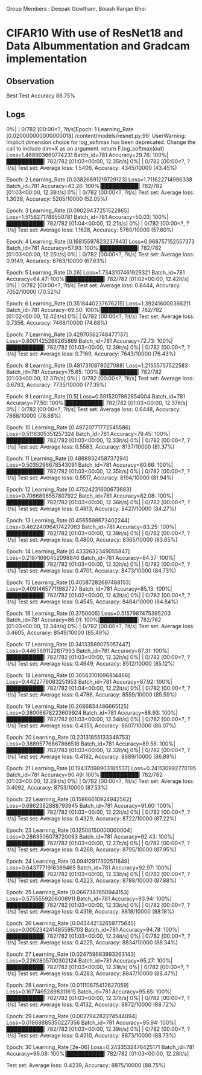 Group Members : Deepak Gowtham, Bikash Ranjan Bhoi


# CIFAR10 With use of ResNet18 and Data Albummentation and Gradcam implementation

## Observation
Best Test Accuracy 88.75%


## Logs

  0%|          | 0/782 [00:00<?, ?it/s]Epoch: 1 Learning_Rate [0.020000000000000018]
/content/models/resnet.py:96: UserWarning: Implicit dimension choice for log_softmax has been deprecated. Change the call to include dim=X as an argument.
  return F.log_softmax(out)
Loss=1.468903660774231 Batch_id=781 Accuracy=29.76: 100%|██████████| 782/782 [01:03<00:00, 12.35it/s]
  0%|          | 0/782 [00:00<?, ?it/s]
Test set: Average loss: 1.5406, Accuracy: 4345/10000 (43.45%)

Epoch: 2 Learning_Rate [0.03826891219729123]
Loss=1.711622714996338 Batch_id=781 Accuracy=43.26: 100%|██████████| 782/782 [01:03<00:00, 12.38it/s]
  0%|          | 0/782 [00:00<?, ?it/s]
Test set: Average loss: 1.3038, Accuracy: 5205/10000 (52.05%)

Epoch: 3 Learning_Rate [0.09029437251522865]
Loss=1.5158271789550781 Batch_id=781 Accuracy=50.03: 100%|██████████| 782/782 [01:04<00:00, 12.21it/s]
  0%|          | 0/782 [00:00<?, ?it/s]
Test set: Average loss: 1.1628, Accuracy: 5760/10000 (57.60%)

Epoch: 4 Learning_Rate [0.16815597623237843]
Loss=0.968757152557373 Batch_id=781 Accuracy=57.93: 100%|██████████| 782/782 [01:03<00:00, 12.25it/s]
  0%|          | 0/782 [00:00<?, ?it/s]
Test set: Average loss: 0.9149, Accuracy: 6763/10000 (67.63%)

Epoch: 5 Learning_Rate [0.26]
Loss=1.7343107461929321 Batch_id=781 Accuracy=64.47: 100%|██████████| 782/782 [01:02<00:00, 12.42it/s]
  0%|          | 0/782 [00:00<?, ?it/s]
Test set: Average loss: 0.8444, Accuracy: 7052/10000 (70.52%)

Epoch: 6 Learning_Rate [0.3518440237676215]
Loss=1.392416000366211 Batch_id=781 Accuracy=69.50: 100%|██████████| 782/782 [01:02<00:00, 12.42it/s]
  0%|          | 0/782 [00:00<?, ?it/s]
Test set: Average loss: 0.7356, Accuracy: 7468/10000 (74.68%)

Epoch: 7 Learning_Rate [0.42970562748477137]
Loss=0.8001425266265869 Batch_id=781 Accuracy=72.73: 100%|██████████| 782/782 [01:03<00:00, 12.39it/s]
  0%|          | 0/782 [00:00<?, ?it/s]
Test set: Average loss: 0.7169, Accuracy: 7643/10000 (76.43%)

Epoch: 8 Learning_Rate [0.4817310878027088]
Loss=1.21555757522583 Batch_id=781 Accuracy=75.65: 100%|██████████| 782/782 [01:03<00:00, 12.37it/s]
  0%|          | 0/782 [00:00<?, ?it/s]
Test set: Average loss: 0.6783, Accuracy: 7735/10000 (77.35%)

Epoch: 9 Learning_Rate [0.5]
Loss=0.5915207862854004 Batch_id=781 Accuracy=77.50: 100%|██████████| 782/782 [01:03<00:00, 12.37it/s]
  0%|          | 0/782 [00:00<?, ?it/s]
Test set: Average loss: 0.6448, Accuracy: 7888/10000 (78.88%)

Epoch: 10 Learning_Rate [0.49720771772545586]
Loss=0.5116305351257324 Batch_id=781 Accuracy=79.45: 100%|██████████| 782/782 [01:03<00:00, 12.33it/s]
  0%|          | 0/782 [00:00<?, ?it/s]
Test set: Average loss: 0.5583, Accuracy: 8137/10000 (81.37%)

Epoch: 11 Learning_Rate [0.4888932458737294]
Loss=0.5035296678543091 Batch_id=781 Accuracy=80.66: 100%|██████████| 782/782 [01:03<00:00, 12.35it/s]
  0%|          | 0/782 [00:00<?, ?it/s]
Test set: Average loss: 0.5517, Accuracy: 8194/10000 (81.94%)

Epoch: 12 Learning_Rate [0.47524231600673683]
Loss=0.7066896557807922 Batch_id=781 Accuracy=82.08: 100%|██████████| 782/782 [01:03<00:00, 12.36it/s]
  0%|          | 0/782 [00:00<?, ?it/s]
Test set: Average loss: 0.4813, Accuracy: 8427/10000 (84.27%)

Epoch: 13 Learning_Rate [0.4565598673402244]
Loss=0.46224096417427063 Batch_id=781 Accuracy=83.25: 100%|██████████| 782/782 [01:03<00:00, 12.39it/s]
  0%|          | 0/782 [00:00<?, ?it/s]
Test set: Average loss: 0.4800, Accuracy: 8365/10000 (83.65%)

Epoch: 14 Learning_Rate [0.4332632349055847]
Loss=0.21871690452098846 Batch_id=781 Accuracy=84.37: 100%|██████████| 782/782 [01:03<00:00, 12.32it/s]
  0%|          | 0/782 [00:00<?, ?it/s]
Test set: Average loss: 0.4701, Accuracy: 8473/10000 (84.73%)

Epoch: 15 Learning_Rate [0.40587282697488153]
Loss=0.40914657711982727 Batch_id=781 Accuracy=85.13: 100%|██████████| 782/782 [01:02<00:00, 12.42it/s]
  0%|          | 0/782 [00:00<?, ?it/s]
Test set: Average loss: 0.4545, Accuracy: 8484/10000 (84.84%)

Epoch: 16 Learning_Rate [0.3750005]
Loss=0.5157987475395203 Batch_id=781 Accuracy=86.01: 100%|██████████| 782/782 [01:03<00:00, 12.34it/s]
  0%|          | 0/782 [00:00<?, ?it/s]
Test set: Average loss: 0.4605, Accuracy: 8549/10000 (85.49%)

Epoch: 17 Learning_Rate [0.34133589075057447]
Loss=0.4465891122817993 Batch_id=781 Accuracy=87.31: 100%|██████████| 782/782 [01:03<00:00, 12.32it/s]
  0%|          | 0/782 [00:00<?, ?it/s]
Test set: Average loss: 0.4649, Accuracy: 8512/10000 (85.12%)

Epoch: 18 Learning_Rate [0.30563101096814466]
Loss=0.4422779083251953 Batch_id=781 Accuracy=87.92: 100%|██████████| 782/782 [01:04<00:00, 12.22it/s]
  0%|          | 0/782 [00:00<?, ?it/s]
Test set: Average loss: 0.4786, Accuracy: 8559/10000 (85.59%)

Epoch: 19 Learning_Rate [0.2686834486665125]
Loss=0.38006678223609924 Batch_id=781 Accuracy=88.93: 100%|██████████| 782/782 [01:03<00:00, 12.34it/s]
  0%|          | 0/782 [00:00<?, ?it/s]
Test set: Average loss: 0.4351, Accuracy: 8607/10000 (86.07%)

Epoch: 20 Learning_Rate [0.23131855133348753]
Loss=0.38895776867866516 Batch_id=781 Accuracy=89.58: 100%|██████████| 782/782 [01:03<00:00, 12.32it/s]
  0%|          | 0/782 [00:00<?, ?it/s]
Test set: Average loss: 0.4192, Accuracy: 8689/10000 (86.89%)

Epoch: 21 Learning_Rate [0.19437098903185537]
Loss=0.241130992770195 Batch_id=781 Accuracy=90.49: 100%|██████████| 782/782 [01:03<00:00, 12.29it/s]
  0%|          | 0/782 [00:00<?, ?it/s]
Test set: Average loss: 0.4092, Accuracy: 8753/10000 (87.53%)

Epoch: 22 Learning_Rate [0.15866610924942562]
Loss=0.6862382888793945 Batch_id=781 Accuracy=91.60: 100%|██████████| 782/782 [01:03<00:00, 12.22it/s]
  0%|          | 0/782 [00:00<?, ?it/s]
Test set: Average loss: 0.4329, Accuracy: 8722/10000 (87.22%)

Epoch: 23 Learning_Rate [0.12500150000000004]
Loss=0.2863506078720093 Batch_id=781 Accuracy=92.43: 100%|██████████| 782/782 [01:03<00:00, 12.27it/s]
  0%|          | 0/782 [00:00<?, ?it/s]
Test set: Average loss: 0.4268, Accuracy: 8795/10000 (87.95%)

Epoch: 24 Learning_Rate [0.09412917302511849]
Loss=0.6437771916389465 Batch_id=781 Accuracy=92.97: 100%|██████████| 782/782 [01:03<00:00, 12.33it/s]
  0%|          | 0/782 [00:00<?, ?it/s]
Test set: Average loss: 0.4223, Accuracy: 8788/10000 (87.88%)

Epoch: 25 Learning_Rate [0.0667387650944153]
Loss=0.5755559206008911 Batch_id=781 Accuracy=93.94: 100%|██████████| 782/782 [01:03<00:00, 12.33it/s]
  0%|          | 0/782 [00:00<?, ?it/s]
Test set: Average loss: 0.4319, Accuracy: 8818/10000 (88.18%)

Epoch: 26 Learning_Rate [0.043442132659775645]
Loss=0.005234241485595703 Batch_id=781 Accuracy=94.78: 100%|██████████| 782/782 [01:03<00:00, 12.24it/s]
  0%|          | 0/782 [00:00<?, ?it/s]
Test set: Average loss: 0.4225, Accuracy: 8834/10000 (88.34%)

Epoch: 27 Learning_Rate [0.024759683993263143]
Loss=0.2262805700302124 Batch_id=781 Accuracy=95.27: 100%|██████████| 782/782 [01:03<00:00, 12.31it/s]
  0%|          | 0/782 [00:00<?, ?it/s]
Test set: Average loss: 0.4283, Accuracy: 8847/10000 (88.47%)

Epoch: 28 Learning_Rate [0.01110875412627059]
Loss=0.16774652898311615 Batch_id=781 Accuracy=95.65: 100%|██████████| 782/782 [01:03<00:00, 12.37it/s]
  0%|          | 0/782 [00:00<?, ?it/s]
Test set: Average loss: 0.4132, Accuracy: 8872/10000 (88.72%)

Epoch: 29 Learning_Rate [0.002794282274544094]
Loss=0.01668885350227356 Batch_id=781 Accuracy=95.94: 100%|██████████| 782/782 [01:03<00:00, 12.39it/s]
  0%|          | 0/782 [00:00<?, ?it/s]
Test set: Average loss: 0.4210, Accuracy: 8873/10000 (88.73%)

Epoch: 30 Learning_Rate [2e-06]
Loss=0.2433532476425171 Batch_id=781 Accuracy=96.08: 100%|██████████| 782/782 [01:03<00:00, 12.28it/s]

Test set: Average loss: 0.4239, Accuracy: 8875/10000 (88.75%)

